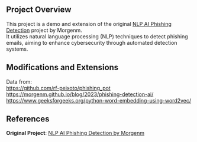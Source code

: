 ## Project Overview
This project is a demo and extension of the original [NLP AI Phishing Detection](https://github.com/morgenm/nlp-ai-phishing) project by Morgenm.  
It utilizes natural language processing (NLP) techniques to detect phishing emails, aiming to enhance cybersecurity through automated detection systems.  

## Modifications and Extensions
Data from:  
https://github.com/rf-peixoto/phishing_pot  
https://morgenm.github.io/blog/2023/phishing-detection-ai/  
https://www.geeksforgeeks.org/python-word-embedding-using-word2vec/  
## References
**Original Project**: [NLP AI Phishing Detection by Morgenm](https://morgenm.github.io/blog/2023/phishing-detection-ai/)
